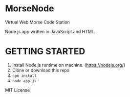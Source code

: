 # MorseNode
Virtual Web Morse Code Station 

Node.js app written in JavaScript and HTML.

GETTING STARTED
===============
1. Install Node.js runtime on machine. (https://nodejs.org/)
2. Clone or download this repo
2. `npm install`
3. `node app.js`

MIT License
